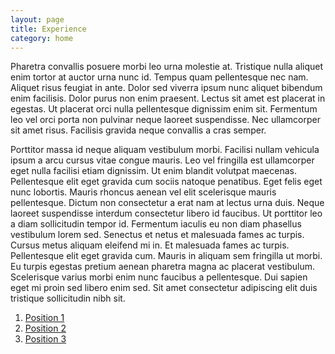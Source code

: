 ```yaml
---
layout: page
title: Experience
category: home
---
```

Pharetra convallis posuere morbi leo urna molestie at. Tristique nulla aliquet enim tortor at auctor urna nunc id. Tempus quam pellentesque nec nam. Aliquet risus feugiat in ante. Dolor sed viverra ipsum nunc aliquet bibendum enim facilisis. Dolor purus non enim praesent. Lectus sit amet est placerat in egestas. Ut placerat orci nulla pellentesque dignissim enim sit. Fermentum leo vel orci porta non pulvinar neque laoreet suspendisse. Nec ullamcorper sit amet risus. Facilisis gravida neque convallis a cras semper.

Porttitor massa id neque aliquam vestibulum morbi. Facilisi nullam vehicula ipsum a arcu cursus vitae congue mauris. Leo vel fringilla est ullamcorper eget nulla facilisi etiam dignissim. Ut enim blandit volutpat maecenas. Pellentesque elit eget gravida cum sociis natoque penatibus. Eget felis eget nunc lobortis. Mauris rhoncus aenean vel elit scelerisque mauris pellentesque. Dictum non consectetur a erat nam at lectus urna duis. Neque laoreet suspendisse interdum consectetur libero id faucibus. Ut porttitor leo a diam sollicitudin tempor id. Fermentum iaculis eu non diam phasellus vestibulum lorem sed. Senectus et netus et malesuada fames ac turpis. Cursus metus aliquam eleifend mi in. Et malesuada fames ac turpis. Pellentesque elit eget gravida cum. Mauris in aliquam sem fringilla ut morbi. Eu turpis egestas pretium aenean pharetra magna ac placerat vestibulum. Scelerisque varius morbi enim nunc faucibus a pellentesque. Dui sapien eget mi proin sed libero enim sed. Sit amet consectetur adipiscing elit duis tristique sollicitudin nibh sit.

1. [Position 1](/)
2. [Position 2](/)
3. [Position 3](/)